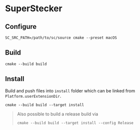 # SuperStecker

## Configure

```shell
SC_SRC_PATH=/path/to/sc/source cmake --preset macOS
```

## Build

```shell
cmake --build build
```

## Install

Build and push files into `install` folder which can be linked from `Platform.userExtensionDir`.

```shell
cmake --build build --target install
```

> Also possible to build a release build via
>
> ```shell
> cmake --build build --target install --config Release
> ```
>
